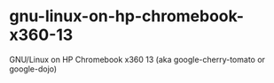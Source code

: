 # gnu-linux-on-hp-chromebook-x360-13
GNU/Linux on HP Chromebook x360 13 (aka google-cherry-tomato or google-dojo)
